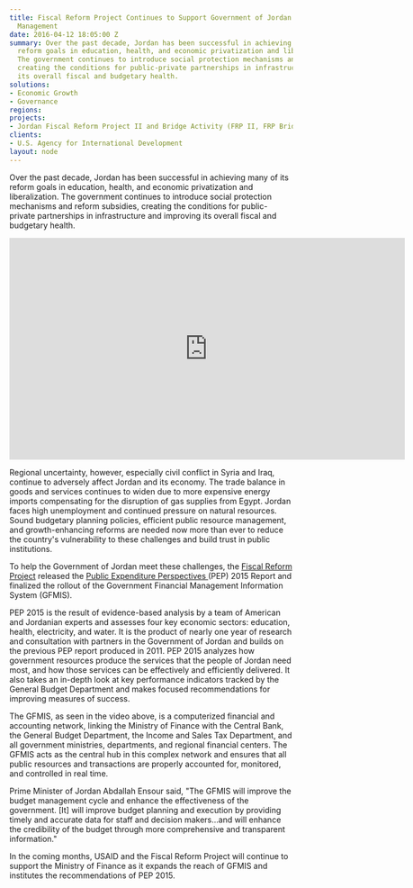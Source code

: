 ```yaml
---
title: Fiscal Reform Project Continues to Support Government of Jordan’s Public Financial
  Management
date: 2016-04-12 18:05:00 Z
summary: Over the past decade, Jordan has been successful in achieving many of its
  reform goals in education, health, and economic privatization and liberalization.
  The government continues to introduce social protection mechanisms and reform subsidies,
  creating the conditions for public-private partnerships in infrastructure and improving
  its overall fiscal and budgetary health.
solutions:
- Economic Growth
- Governance
regions: 
projects:
- Jordan Fiscal Reform Project II and Bridge Activity (FRP II, FRP Bridge)
clients:
- U.S. Agency for International Development
layout: node
---
```


Over the past decade, Jordan has been successful in achieving many of its reform goals in education, health, and economic privatization and liberalization. The government continues to introduce social protection mechanisms and reform subsidies, creating the conditions for public-private partnerships in infrastructure and improving its overall fiscal and budgetary health.

<iframe allowfullscreen="" frameborder="0" height="394" mozallowfullscreen="" src="https://player.vimeo.com/video/161944212" webkitallowfullscreen="" width="703"></iframe>

Regional uncertainty, however, especially civil conflict in Syria and Iraq, continue to adversely affect Jordan and its economy. The trade balance in goods and services continues to widen due to more expensive energy imports compensating for the disruption of gas supplies from Egypt. Jordan faces high unemployment and continued pressure on natural resources. Sound budgetary planning policies, efficient public resource management, and growth-enhancing reforms are needed now more than ever to reduce the country's vulnerability to these challenges and build trust in public institutions.

To help the Government of Jordan meet these challenges, the [Fiscal Reform Project][1] released the [Public Expenditure Perspectives ][2](PEP) 2015 Report and finalized the rollout of the Government Financial Management Information System (GFMIS).

PEP 2015 is the result of evidence-based analysis by a team of American and Jordanian experts and assesses four key economic sectors: education, health, electricity, and water. It is the product of nearly one year of research and consultation with partners in the Government of Jordan and builds on the previous PEP report produced in 2011. PEP 2015 analyzes how government resources produce the services that the people of Jordan need most, and how those services can be effectively and efficiently delivered. It also takes an in-depth look at key performance indicators tracked by the General Budget Department and makes focused recommendations for improving measures of success.

The GFMIS, as seen in the video above, is a computerized financial and accounting network, linking the Ministry of Finance with the Central Bank, the General Budget Department, the Income and Sales Tax Department, and all government ministries, departments, and regional financial centers. The GFMIS acts as the central hub in this complex network and ensures that all public resources and transactions are properly accounted for, monitored, and controlled in real time.

Prime Minister of Jordan Abdallah Ensour said, "The GFMIS will improve the budget management cycle and enhance the effectiveness of the government. [It] will improve budget planning and execution by providing timely and accurate data for staff and decision makers…and will enhance the credibility of the budget through more comprehensive and transparent information."

In the coming months, USAID and the Fiscal Reform Project will continue to support the Ministry of Finance as it expands the reach of GFMIS and institutes the recommendations of PEP 2015.

[1]: /our-work/projects/jordan-fiscal-reform-project-ii-and-bridge-activity-frp-ii-frp-bridge
[2]: https://assetify-dai.com/news/PEP-Pages.pdf
